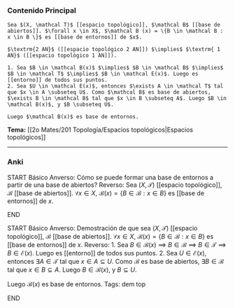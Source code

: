 ### Contenido Principal

```ad-proposition
Sea $(X, \mathcal T)$ [[espacio topológico]], $\mathcal B$ [[base de abiertos]]. $\forall x \in X$, $\mathcal B (x) = \{B \in \mathcal B : x \in B \}$ es [[base de entornos]] de $x$.
```

```ad-note
$\textrm{2 AN}$ ([[espacio topológico 2 AN]]) $\implies$ $\textrm{ 1 AN}$ ([[espacio topológico 1 AN]]).
```

```ad-proof
1. Sea $B \in \mathcal B(x)$ $\implies$ $B \in \mathcal B$ $\implies$ $B \in \mathcal T$ $\implies$ $B \in \mathcal E(x)$. Luego es [[entorno]] de todos sus puntos.
2. Sea $U \in \mathcal E(x)$, entonces $\exists A \in \mathcal T$ tal que $x \in A \subseteq U$. Como $\mathcal B$ es base de abiertos, $\exists B \in \mathcal B$ tal que $x \in B \subseteq A$. Luego $B \in \mathcal B(x)$, y $B \subseteq U$.

Luego $\mathcal B(x)$ es base de entornos.
```

**Tema:** [[2o Mates/201 Topología/Espacios topológicos|Espacios topológicos]]

---
### Anki

START
Básico
Anverso: Cómo se puede formar una base de entornos a partir de una base de abiertos?
Reverso: Sea $(X, \mathcal T)$ [[espacio topológico]], $\mathcal B$ [[base de abiertos]]. $\forall x \in X$, $\mathcal B (x) = \{B \in \mathcal B : x \in B \}$ es [[base de entornos]] de $x$.
<!--ID: 1727966478937-->
END

START
Básico
Anverso: Demostración de que sea $(X, \mathcal T)$ [[espacio topológico]], $\mathcal B$ [[base de abiertos]]. $\forall x \in X$, $\mathcal B (x) = \{B \in \mathcal B : x \in B \}$ es [[base de entornos]] de $x$.
Reverso: 1. Sea $B \in \mathcal B(x)$ $\implies$ $B \in \mathcal B$ $\implies$ $B \in \mathcal T$ $\implies$ $B \in \mathcal E(x)$. Luego es [[entorno]] de todos sus puntos.
2. Sea $U \in \mathcal E(x)$, entonces $\exists A \in \mathcal T$ tal que $x \in A \subseteq U$. Como $\mathcal B$ es base de abiertos, $\exists B \in \mathcal B$ tal que $x \in B \subseteq A$. Luego $B \in \mathcal B(x)$, y $B \subseteq U$.

Luego $\mathcal B(x)$ es base de entornos.
Tags: dem top
<!--ID: 1727966478955-->
END
